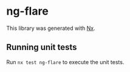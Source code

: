 # ng-flare

This library was generated with [Nx](https://nx.dev).

## Running unit tests

Run `nx test ng-flare` to execute the unit tests.
